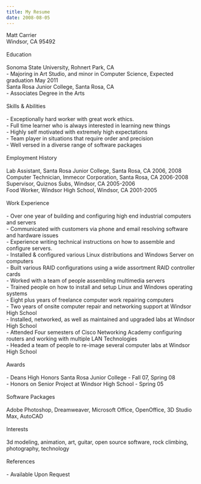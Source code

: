```yaml
---
title: My Resume
date: 2008-08-05
---
```

Matt Carrier<br />Windsor, CA 95492<br /><br />Education<br /><br />Sonoma State University, Rohnert Park, CA<br />- Majoring in Art Studio, and minor in Computer Science, Expected graduation May 2011<br />Santa Rosa Junior College, Santa Rosa, CA<br />- Associates Degree in the Arts<br /><br />Skills & Abilities<br /><br />- Exceptionally hard worker with great work ethics.<br />- Full time learner who is always interested in learning new things<br />- Highly self motivated with extremely high expectations<br />- Team player in situations that require order and precision<br />- Well versed in a diverse range of software packages<br /><br />Employment History<br /><br />Lab Assistant, Santa Rosa Junior College, Santa Rosa, CA 2006, 2008<br />Computer Technician, Immecor Corporation, Santa Rosa, CA 2006-2008<br />Supervisor, Quiznos Subs, Windsor, CA 2005-2006<br />Food Worker, Windsor High School, Windsor, CA 2001-2005<br /><br />Work Experience<br /><br />- Over one year of building and configuring high end industrial computers and servers<br />- Communicated with customers via phone and email resolving software and hardware issues<br />- Experience writing technical instructions on how to assemble and configure servers.<br />- Installed & configured various Linux distributions and Windows Server on computers<br />- Built various RAID configurations using a wide assortment RAID controller cards<br />- Worked with a team of people assembling multimedia servers<br />- Trained people on how to install and setup Linux and Windows operating systems<br />- Eight plus years of freelance computer work repairing computers<br />- Two years of onsite computer repair and networking support at Windsor High School<br />- Installed, networked, as well as maintained and upgraded labs at Windsor High School<br />- Attended Four semesters of Cisco Networking Academy configuring routers and working with multiple LAN Technologies<br />- Headed a team of people to re-image several computer labs at Windsor High School<br /><br />Awards<br /><br />- Deans High Honors Santa Rosa Junior College - Fall 07, Spring 08<br />- Honors on Senior Project at Windsor High School - Spring 05<br /><br />Software Packages<br /><br />Adobe Photoshop, Dreamweaver, Microsoft Office, OpenOffice, 3D Studio Max, AutoCAD<br /><br />Interests<br /><br />3d modeling, animation, art, guitar, open source software, rock climbing, photography, technology<br /><br />References<br /><br />- Available Upon Request
